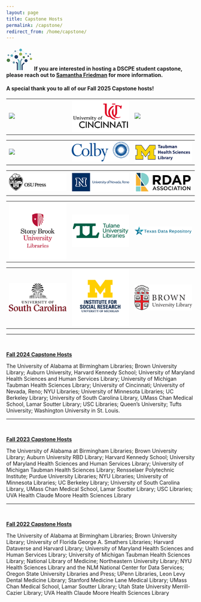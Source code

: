 ```yaml
---
layout: page
title: Capstone Hosts
permalink: /capstone/
redirect_from: /home/capstone/
---
```


#### <img src="/images/logos/DSCPElogo2.png"> <b>If you are interested in hosting a DSCPE student capstone, please reach out to [Samantha Friedman](mailto:samantha_friedman@hms.harvard.edu) for more information.</b>

#### A special thank you to all of our Fall 2025 Capstone hosts!
 

<table>  
 <tr>
  <td rowspan="1" width="30%"><img src="/images/capstone_logos/alabama.png"></td>
  <td rowspan="1" width="30%"><img src="/images/capstone_logos/Cincinnati.png"></td>
  <td rowspan="1" width="30%"><img src="/images/capstone_logos/maryland.png"></td>
 </tr>
 </table>

<table>
  <tr>

  <td rowspan="1" width="30%"><img src="/images/capstone_logos/harvardkennedy.png"></td>
  <td rowspan="1" width="30%"><img src="/images/capstone_logos/ColbyCollege.png"></td>
  <td rowspan="1" width="30%"><img src="/images/capstone_logos/UMTaubman Health.png"></td>
   </tr>
   
</table>

<table>
  <tr>

  <td rowspan="1" width="30%"><img src="/images/capstone_logos/OregonState.png"></td>
  <td rowspan="1" width="30%"><img src="/images/capstone_logos/UNevada.png"></td>
  <td rowspan="1" width="30%"><img src="/images/capstone_logos/RDAP.png"></td></tr>
 
</table>

<table>
<tr>
 <td rowspan="1" width="30%"><img src="/images/capstone_logos/StonyBrook .png"></td>
  <td rowspan="1" width="30%"><img src="/images/capstone_logos/Tulane.png"></td>
  <td rowspan="1" width="30%"><img src="/images/capstone_logos/TexasDataRepository.png"></td></tr>
</table>

<table>
<tr>
 <td rowspan="1" width="30%"><img src="/images/capstone_logos/uscarolina.png"></td>
  <td rowspan="1" width="30%"><img src="/images/capstone_logos/uMsocial.png"></td>
  <td rowspan="1" width="30%"><img src="/images/capstone_logos/brown.png"></td></tr>
</table>

----


<br>

<b><ins>Fall 2024 Capstone Hosts </ins> </b><br>

The University of Alabama at Birmingham Libraries; Brown University Library; Auburn University, Harvard Kennedy School; University of Maryland Health Sciences and Human Services Library; University of Michigan Taubman Health Sciences Library; University of Cincinnati; University of Nevada, Reno; NYU Libraries; University of Minnesota Libraries; UC Berkeley Library; University of South Carolina Library, UMass Chan Medical School, Lamar Soutter Library; USC Libraries; Queen’s University; Tufts University; Washington University in St. Louis. 

---
<br>


<b><ins>Fall 2023 Capstone Hosts </ins> </b><br>


The University of Alabama at Birmingham Libraries; Brown University Library; Auburn University RBD Library; Harvard Kennedy School; University of Maryland Health Sciences and Human Services Library; University of Michigan Taubman Health Sciences Library; Rensselaer Polytechnic Institute; Purdue University Libraries; NYU Libraries; University of Minnesota Libraries; UC Berkeley Library; University of South Carolina Library, UMass Chan Medical School, Lamar Soutter Library; USC Libraries; UVA Health Claude Moore Health Sciences Library

---
<br>


<b><ins>Fall 2022 Capstone Hosts </ins> </b><br>


The University of Alabama at Birmingham Libraries; Brown University Library; University of Florida George A. Smathers Libraries; Harvard Dataverse and Harvard Library; University of Maryland Health Sciences and Human Services Library; University of Michigan Taubman Health Sciences Library; National Library of Medicine; Northeastern University Library; NYU Health Sciences Library and the NLM National Center for Data Services; Oregon State University Libraries and Press; UPenn Libraries, Leon Levy Dental Medicine Library; Stanford Medicine Lane Medical Library; UMass Chan Medical School, Lamar Soutter Library; Utah State University Merrill-Cazier Library; UVA Health Claude Moore Health Sciences Library

         

